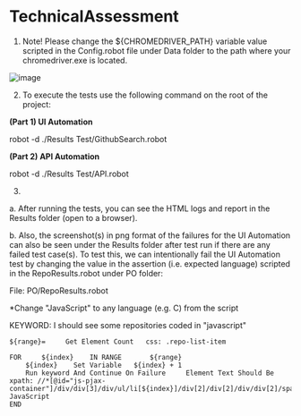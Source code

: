 # TechnicalAssessment

1. Note! Please change the ${CHROMEDRIVER_PATH} variable value scripted in the Config.robot file under Data folder to the path where your chromedriver.exe is located.

![image](https://user-images.githubusercontent.com/56670979/164565504-4ffc9033-457d-4f45-8f9b-c7ab3e6bece3.png)


2. To execute the tests use the following command on the root of the project:

**(Part 1) UI Automation**

robot -d ./Results Test/GithubSearch.robot



**(Part 2) API Automation**

robot -d ./Results Test/API.robot


3. 
  a. After running the tests, you can see the HTML logs and report in the Results folder (open to a browser). 
  
  b. Also, the screenshot(s) in png format of the failures for the UI Automation can also be seen under the Results folder after test run if there are any failed test    case(s). To test this, we can intentionally fail the UI Automation test by changing the value in the assertion (i.e. expected language) scripted in the RepoResults.robot under PO folder:
  
  File: PO/RepoResults.robot
  
  *Change "JavaScript" to any language (e.g. C) from the script
  
  KEYWORD: I should see some repositories coded in "javascript"
    
    ${range}=     Get Element Count   css: .repo-list-item

    FOR     ${index}    IN RANGE       ${range}
        ${index}    Set Variable   ${index} + 1
        Run keyword And Continue On Failure     Element Text Should Be    xpath: //*[@id="js-pjax-container"]/div/div[3]/div/ul/li[${index}]/div[2]/div[2]/div/div[2]/span/span[2]     JavaScript
    END
